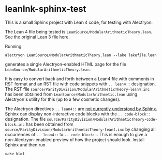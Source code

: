# leanInk-sphinx-test

This is a small Sphinx project with Lean 4 code, for testing with Alectryon.

The Lean 4 file being tested is `LeanSource/ModularArithmeticTheory.lean`.  See the original Lean 3 file [here](https://hrmacbeth.github.io/math2001/03_Parity_and_Divisibility.html#modular-arithmetic-theory).

Running
```
alectryon LeanSource/ModularArithmeticTheory.lean --lake lakefile.lean
```
generates a single Alectryon-enabled HTML page for the file `LeanSource/ModularArithmeticTheory.lean`.

It is easy to convert back and forth between a Lean4 file with comments in RST format and an RST file with code snippets with `.. lean4::` designation.  The RST file `source/ParityDivision/ModularArithmeticTheory-lean4.inc` has been obtained from `LeanSource/ModularArithmetic.lean` using Alectryon's utility for this (up to a few cosmetic changes).

The Alectryon directives `.. lean4::` are [not currently understood by Sphinx](https://leanprover.zulipchat.com/#narrow/stream/270676-lean4/topic/command-line.20arguments.20for.20Alectryon.20Sphinx.20extension).  Sphinx can display non-interactive code blocks with the `.. code-block::` designation.  The file `source/ParityDivision/ModularArithmeticTheory-code-block.inc` has been obtained from `source/ParityDivision/ModularArithmeticTheory-lean4.inc` by changing all occurrences of `.. lean4::` to `.. code-block::`.  This is enough to give a non-Alectryon-enabled preview of how the project should look.  Install Sphinx and then run
```
make html
```
